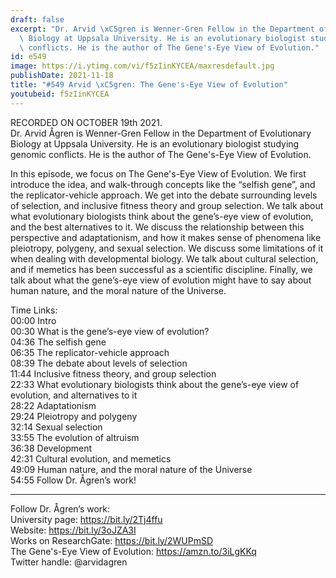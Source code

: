 ```yaml
---
draft: false
excerpt: "Dr. Arvid \xC5gren is Wenner-Gren Fellow in the Department of Evolutionary\
  \ Biology at Uppsala University. He is an evolutionary biologist studying genomic\
  \ conflicts. He is the author of The Gene's-Eye View of Evolution."
id: e549
image: https://i.ytimg.com/vi/f5zIinKYCEA/maxresdefault.jpg
publishDate: 2021-11-18
title: "#549 Arvid \xC5gren: The Gene's-Eye View of Evolution"
youtubeid: f5zIinKYCEA
---
```

RECORDED ON OCTOBER 19th 2021.  
Dr. Arvid Ågren is Wenner-Gren Fellow in the Department of Evolutionary Biology at Uppsala University. He is an evolutionary biologist studying genomic conflicts. He is the author of The Gene's-Eye View of Evolution.

In this episode, we focus on The Gene's-Eye View of Evolution. We first introduce the idea, and walk-through concepts like the “selfish gene”, and the replicator-vehicle approach. We get into the debate surrounding levels of selection, and inclusive fitness theory and group selection. We talk about what evolutionary biologists think about the gene’s-eye view of evolution, and the best alternatives to it. We discuss the relationship between this perspective and adaptationism, and how it makes sense of phenomena like pleiotropy, polygeny, and sexual selection. We discuss some limitations of it when dealing with developmental biology. We talk about cultural selection, and if memetics has been successful as a scientific discipline. Finally, we talk about what the gene’s-eye view of evolution might have to say about human nature, and the moral nature of the Universe.

Time Links:  
00:00 Intro  
00:30  What is the gene’s-eye view of evolution?  
04:36  The selfish gene  
06:35  The replicator-vehicle approach  
08:39  The debate about levels of selection  
11:44  Inclusive fitness theory, and group selection  
22:33  What evolutionary biologists think about the gene’s-eye view of evolution, and alternatives to it  
28:22  Adaptationism  
29:24  Pleiotropy and polygeny  
32:14  Sexual selection  
33:55  The evolution of altruism  
36:38  Development  
42:31  Cultural evolution, and memetics  
49:09  Human nature, and the moral nature of the Universe  
54:55  Follow Dr. Ågren’s work!

---

Follow Dr. Ågren’s work:  
University page: https://bit.ly/2Tj4ffu  
Website: https://bit.ly/3oJZA3I  
Works on ResearchGate: https://bit.ly/2WUPmSD  
The Gene's-Eye View of Evolution: https://amzn.to/3iLgKKq  
Twitter handle: @arvidagren
